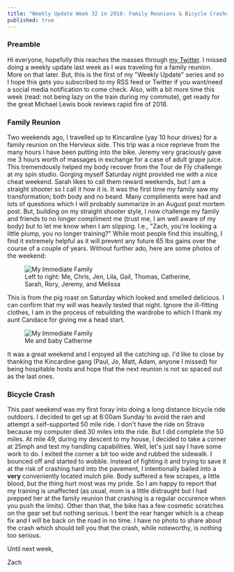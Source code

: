 ```yaml
---
title: "Weekly Update Week 32 in 2018: Family Reunions & Bicycle Crashes"
published: true
---
```


### Preamble

Hi everyone, hopefully this reaches the masses through [my Twitter](https://twitter.com/hervature). I missed doing a weekly update last week as I was traveling for a family reunion. More on that later. But, this is the first of my "Weekly Update" series and so I hope this gets you subscribed to my RSS feed or Twitter if you want/need a social media notification to come check. Also, with a bit more time this week (read: not being lazy on the train during my commute), get ready for the great Michael Lewis book reviews rapid fire of 2018.

### Family Reunion

Two weekends ago, I travelled up to Kincardine (yay 10 hour drives) for a family reunion on the Hervieux side. This trip was a nice reprieve from the many hours I have been putting into the bike. Jeremy very graciously gave me 3 hours worth of massages in exchange for a case of adult grape juice. This tremendously helped my body recover from the Tour de Fly challenge at my spin studio. Gorging myself Saturday night provided me with a nice cheat weekend. Sarah likes to call them reward weekends, but I am a straight shooter so I call it how it is. It was the first time my family saw my transformation; both body and no beard. Many compliments were had and lots of questions which I will probably summarize in an August post mortem post. But, building on my straight shooter style, I now challenge my family and friends to no longer compliment me (trust me, I am well aware of my body) but to let me know when I am slipping. I.e., "Zach, you're looking a little plump, you no longer training?" While most people find this insulting, I find it extremely helpful as it will prevent any future 65 lbs gains over the course of a couple of years. Without further ado, here are some photos of the weekend:

<figure>
	<img class="pure-img" src="{{ "/img/family-reunions-and-bicycle-crashes-family.png" | prepend: site.baseurl | replace: '//', '/' }}" alt="My Immediate Family"/>
	<figcaption>Left to right: Me, Chris, Jen, Lila, Gail, Thomas, Catherine, Sarah, Rory, Jeremy, and Melissa</figcaption>
</figure>

This is from the pig roast on Saturday which looked and smelled delicious. I can confirm that my will was heavily tested that night. Ignore the ill-fitting clothes, I am in the process of rebuilding the wardrobe to which I thank my aunt Candace for giving me a head start.

<figure>
	<img class="pure-img" src="{{ "/img/family-reunions-and-bicycle-crashes-catherine.png" | prepend: site.baseurl | replace: '//', '/' }}" alt="My Immediate Family"/>
	<figcaption>Me and baby Catherine</figcaption>
</figure>

It was a great weekend and I enjoyed all the catching up. I'd like to close by thanking the Kincardine gang (Paul, Jo, Matt, Adam, anyone I missed) for being hospitable hosts and hope that the next reunion is not so spaced out as the last ones.

### Bicycle Crash

This past weekend was my first foray into doing a long distance bicycle ride outdoors. I decided to get up at 6:00am Sunday to avoid the rain and attempt a self-supported 50 mile ride. I don't have the ride on Strava because my computer died 30 miles into the ride. But I did complete the 50 miles. At mile 49, during my descent to my house, I decided to take a corner at 25mph and test my handling capabilities. Well, let's just say I have some work to do. I exited the corner a bit too wide and rubbed the sidewalk. I bounced off and started to wobble. Instead of fighting it and trying to save it at the risk of crashing hard into the pavement, I intentionally bailed into a **very** conveniently located mulch pile. Body suffered a few scrapes, a little blood, but the thing hurt most was my pride. So I am happy to report that my training is unaffected (as usual, mom is a little distraught but I had prepped her at the family reunion that crashing is a regular occurence when you push the limits). Other than that, the bike has a few cosmetic scratches on the gear set but nothing serious. I bent the rear hanger which is a cheap fix and I will be back on the road in no time. I have no photo to share about the crash which should tell you that the crash, while noteworthy, is nothing too serious.

Until next week,

Zach
